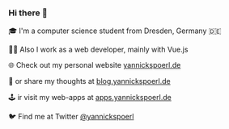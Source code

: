 ### Hi there 👋


🎓 I'm a computer science student  from Dresden, Germany 🇩🇪

👨‍💻 Also I work as a web developer, mainly with Vue.js

🌐 Check out my personal website [yannickspoerl.de](https://www.yannickspoerl.de)

📔 or share my thoughts at [blog.yannickspoerl.de](https://blog.yannickspoerl.de)

🕹️ ir visit my web-apps at [apps.yannickspoerl.de](https://apps.yannickspoerl.de)

🐦 Find me at Twitter [@yannickspoerl](https://twitter.com/yannickspoerl)
